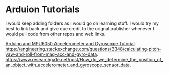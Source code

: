 # Arduion Tutorials
I would keep adding folders as I would go on learning stuff. I would try my best to link back and give due credit to the orignal publisher whenever I would pull code from other repos and web links.

[Arduino and MPU6050 Accelerometer and Gyroscope Tutorial](https://howtomechatronics.com/tutorials/arduino/arduino-and-mpu6050-accelerometer-and-gyroscope-tutorial).  
https://engineering.stackexchange.com/questions/3348/calculating-pitch-yaw-and-roll-from-mag-acc-and-gyro-data.  
https://www.researchgate.net/post/How_do_we_determine_the_position_of_an_object_with_accelerometer_and_gyroscope_sensor_data.  
